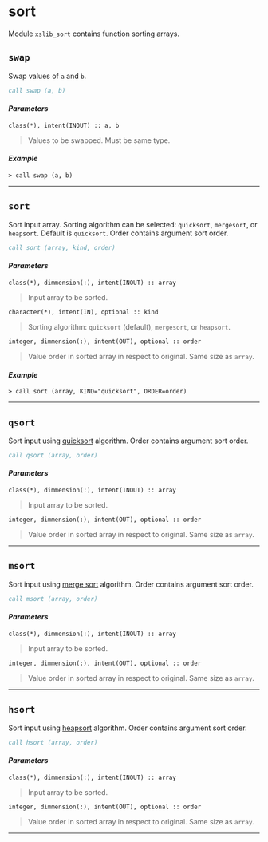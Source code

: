 # sort
Module `xslib_sort` contains function sorting arrays.

## `swap`
Swap values of `a` and `b`.
```fortran
call swap (a, b)
```
#### *Parameters*
`class(*), intent(INOUT) :: a, b`
> Values to be swapped. Must be same type.  

#### *Example*
```Fortran
> call swap (a, b)
```
---------------------------------------------------------------------

## `sort`
Sort input array. Sorting algorithm can be selected: `quicksort`, `mergesort`, or `heapsort`. Default is `quicksort`. Order contains argument sort order.
```fortran
call sort (array, kind, order)
```
#### *Parameters*
`class(*), dimmension(:), intent(INOUT) :: array`
> Input array to be sorted.

`character(*), intent(IN), optional :: kind`
> Sorting algorithm: `quicksort` (default), `mergesort`, or `heapsort`.

`integer, dimmension(:), intent(OUT), optional :: order`
> Value order in sorted array in respect to original. Same size as `array`.

#### *Example*
```Fortran
> call sort (array, KIND="quicksort", ORDER=order)
```
---------------------------------------------------------------------

## `qsort`
Sort input using [quicksort](https://en.wikipedia.org/wiki/Quicksort) algorithm. Order contains argument sort order.
```fortran
call qsort (array, order)
```
#### *Parameters*
`class(*), dimmension(:), intent(INOUT) :: array`
> Input array to be sorted.

`integer, dimmension(:), intent(OUT), optional :: order`
> Value order in sorted array in respect to original. Same size as `array`.

---------------------------------------------------------------------

## `msort`
Sort input using [merge sort](https://en.wikipedia.org/wiki/Merge_sort) algorithm. Order contains argument sort order.
```fortran
call msort (array, order)
```
#### *Parameters*
`class(*), dimmension(:), intent(INOUT) :: array`
> Input array to be sorted.

`integer, dimmension(:), intent(OUT), optional :: order`
> Value order in sorted array in respect to original. Same size as `array`.

---------------------------------------------------------------------

## `hsort`
Sort input using [heapsort](https://en.wikipedia.org/wiki/Heapsort) algorithm. Order contains argument sort order.
```fortran
call hsort (array, order)
```
#### *Parameters*
`class(*), dimmension(:), intent(INOUT) :: array`
> Input array to be sorted.

`integer, dimmension(:), intent(OUT), optional :: order`
> Value order in sorted array in respect to original. Same size as `array`.

---------------------------------------------------------------------
